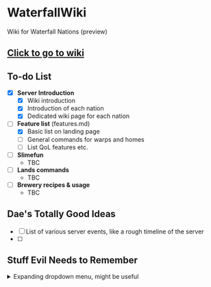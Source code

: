 WaterfallWiki
=============
Wiki for Waterfall Nations (preview)

## [Click to go to wiki](wiki/index.md)

## To-do List

- [x] **Server Introduction**
  - [x] Wiki introduction
  - [x] Introduction of each nation
  - [x] Dedicated wiki page for each nation
- [ ] **Feature list** (features.md)
  - [x] Basic list on landing page
  - [ ] General commands for warps and homes
  - [ ] List QoL features etc.
- [ ] **Slimefun**
  - TBC
- [ ] **Lands commands**
  - TBC
- [ ] **Brewery recipes & usage**
  - TBC

## Dae's Totally Good Ideas
  - [ ] List of various server events, like a rough timeline of the server
  - [ ] 

## Stuff Evil Needs to Remember

<details>
  <summary> Expanding dropdown menu, might be useful </summary>
  
  - [ ] This is a test of adding shit into an expanding menu thing
  
  ### Look, it's a heading!
  
  And this is normal text
</details>
